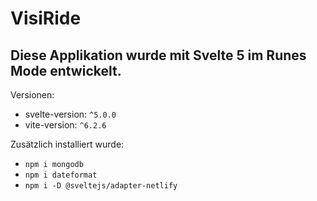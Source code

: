 # VisiRide

## Diese Applikation wurde mit Svelte 5 im Runes Mode entwickelt.

Versionen:

- svelte-version: `^5.0.0`
- vite-version: `^6.2.6`

Zusätzlich installiert wurde:

- `npm i mongodb`
- `npm i dateformat`
- `npm i -D @sveltejs/adapter-netlify`
